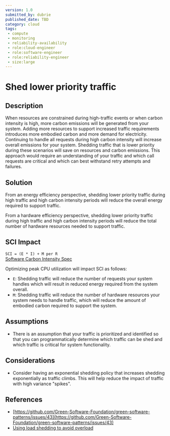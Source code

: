 ```yaml
---
version: 1.0
submitted_by: dubrie
published_date: TBD
category: cloud
tags: 
 - compute
 - monitoring
 - reliability-availability
 - role:cloud-engineer
 - role:software-engineer
 - role:reliability-engineer
 - size:large
---
```


# Shed lower priority traffic

## Description

When resources are constrained during high-traffic events or when carbon intensity is high, more carbon emissions will be generated from your system. Adding more resources to support increased traffic requirements introduces more embodied carbon and more demand for electricity. Continuing to handle all requests during high carbon intensity will increase overall emissions for your system. Shedding traffic that is lower priority during these scenarios will save on resources and carbon emissions. This approach would require an understanding of your traffic and which call requests are critical and which can best withstand retry attempts and failures.    


## Solution

From an energy efficiency perspective, shedding lower priority traffic during high traffic and high carbon intensity periods will reduce the overall energy required to support traffic. 

From a hardware efficiency perspective, shedding lower priority traffic during high traffic and high carbon intensity periods will reduce the total number of hardware resources needed to support traffic. 

## SCI Impact

`SCI = (E * I) + M per R`  
[Software Carbon Intensity Spec](https://grnsft.org/sci)

Optimizing peak CPU utilization will impact SCI as follows:

- `E`: Shedding traffic will reduce the number of requests your system handles which will result in reduced energy required from the system overall. 
- `M`: Shedding traffic will reduce the number of hardware resources your system needs to handle traffic, which will reduce the amount of embodied carbon required to support the system.

## Assumptions
- There is an assumption that your traffic is prioritized and identified so that you can programmatically determine which traffic can be shed and which traffic is critical for system functionality. 

## Considerations
- Consider having an exponential shedding policy that increases shedding exponentially as traffic climbs. This will help reduce the impact of traffic with high variance "spikes".


## References
- [https://github.com/Green-Software-Foundation/green-software-patterns/issues/43](https://github.com/Green-Software-Foundation/green-software-patterns/issues/43)
- [Using load shedding to avoid overload](https://aws.amazon.com/builders-library/using-load-shedding-to-avoid-overload/)
